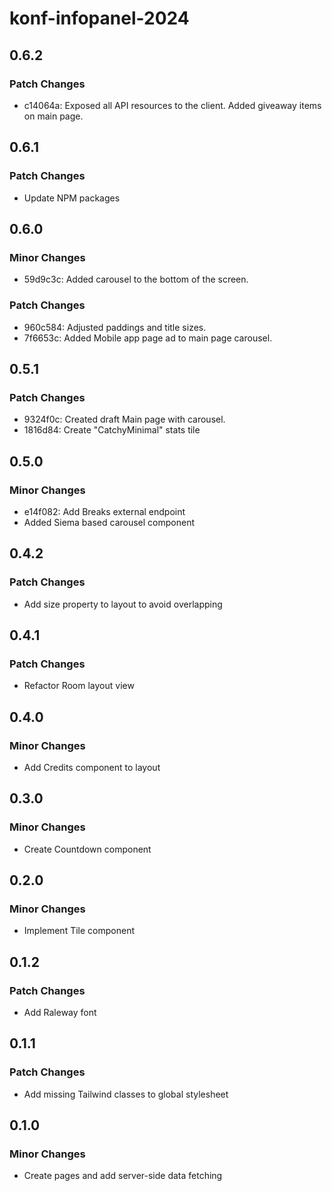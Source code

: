 # konf-infopanel-2024

## 0.6.2

### Patch Changes

- c14064a: Exposed all API resources to the client.
  Added giveaway items on main page.

## 0.6.1

### Patch Changes

- Update NPM packages

## 0.6.0

### Minor Changes

- 59d9c3c: Added carousel to the bottom of the screen.

### Patch Changes

- 960c584: Adjusted paddings and title sizes.
- 7f6653c: Added Mobile app page ad to main page carousel.

## 0.5.1

### Patch Changes

- 9324f0c: Created draft Main page with carousel.
- 1816d84: Create "CatchyMinimal" stats tile

## 0.5.0

### Minor Changes

- e14f082: Add Breaks external endpoint
- Added Siema based carousel component

## 0.4.2

### Patch Changes

- Add size property to layout to avoid overlapping

## 0.4.1

### Patch Changes

- Refactor Room layout view

## 0.4.0

### Minor Changes

- Add Credits component to layout

## 0.3.0

### Minor Changes

- Create Countdown component

## 0.2.0

### Minor Changes

- Implement Tile component

## 0.1.2

### Patch Changes

- Add Raleway font

## 0.1.1

### Patch Changes

- Add missing Tailwind classes to global stylesheet

## 0.1.0

### Minor Changes

- Create pages and add server-side data fetching
